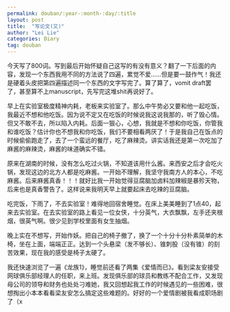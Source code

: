 ```yaml
---
permalink: douban/:year-:month-:day/:title
layout: post
title:  "写论文(又)"
author: "Lei Lie"
categories: Diary
tag: douban
---
```


今天写了800词。写到最后开始怀疑自己这写的有没有意义？翻了一下后面的内容，发现一个东西我用不同的方法说了四遍，累觉不爱……但是要一鼓作气！我还是硬着头皮把第四遍描述同一个东西的文字写完了。算了算了，vomit draft罢了，甚至算不上manuscript，先写完这堆shit再说好了。

早上在实验室极度精神内耗，老板来实验室了。那么中午势必又要和他一起吃饭，我最近不想和他吃饭。因为说不定又在吃饭的时候说我这说我那的，听了毁心情。但又不敢不去，所以陷入内耗。后面一狠心，心想，我就是不想和你吃饭，你管我和谁吃饭？估计你也不想我和你吃饭，我们不要相看两厌了！于是我自己在饭点的时候偷偷跑走了，去了一个蛮远的餐厅，吃了麻辣烫。讲实话我还是第一次吃加了麻酱的麻辣烫，麻酱的味道确实不错。

原来在湖南的时候，没有怎么吃过火锅，不知道该用什么酱。来西安之后才会吃火锅，发现这边的北方人都是吃麻酱。一开始不理解，我坚守我南方人的本心，不吃麻酱。后来麻酱真香！！！就好比我一开始觉得豆腐脑加卤料加辣椒是暴殄天物，后来也是真香警告了。这样说来我明天早上就要起床去吃辣的豆腐脑。

吃完饭，下雨了，不去实验室！难得地回宿舍睡觉。在床上美美睡到了1点40，起来去实验室。在去实验室的路上看见一位女侠，十分英气，大衣飘飘，左手还夹根烟，很英气啊。很少见到学校里面有女生抽烟。

晚上实在不想写，开始作妖。把自己的椅子撤了，换了一个十分十分朴素简单的木椅，坐在上面，端端正正。达到一个头悬梁（发不够长）、锥刺股（没有锥）的刻苦效果，现在我的感受是椅子太硬了。

我还快速浏览了一遍《龙族1》，睡觉前还看了两集《爱情而已》。看到梁友安接受网球俱乐部经理人的任职，来上班。发现俱乐部的球员和教练不配合工作，又发现母公司的领导和财务也处处刁难她，我又回想起我工作的时候遇见的一些困难，很想掏出小本本看看梁友安怎么搞定这些难题的。好好的一个爱情剧被我看成职场剧了（x
